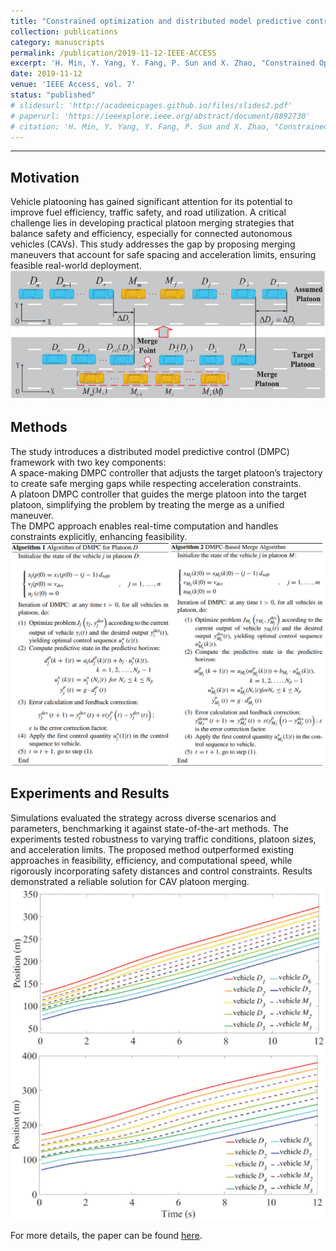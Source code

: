 ```yaml
---
title: "Constrained optimization and distributed model predictive control-based merging strategies for adjacent connected autonomous vehicle platoons"
collection: publications
category: manuscripts
permalink: /publication/2019-11-12-IEEE-ACCESS
excerpt: 'H. Min, Y. Yang, Y. Fang, P. Sun and X. Zhao, "Constrained Optimization and Distributed Model Predictive Control-Based Merging Strategies for Adjacent Connected Autonomous Vehicle Platoons," in IEEE Access, vol. 7, pp. 163085-163096, 2019, doi: 10.1109/ACCESS.2019.2952049.'
date: 2019-11-12
venue: 'IEEE Access, vol. 7'
status: "published"
# slidesurl: 'http://academicpages.github.io/files/slides2.pdf'
# paperurl: 'https://ieeexplore.ieee.org/abstract/document/8892730'
# citation: 'H. Min, Y. Yang, Y. Fang, P. Sun and X. Zhao, "Constrained Optimization and Distributed Model Predictive Control-Based Merging Strategies for Adjacent Connected Autonomous Vehicle Platoons," in IEEE Access, vol. 7, pp. 163085-163096, 2019, doi: 10.1109/ACCESS.2019.2952049.'
---
```


---
## Motivation ##

Vehicle platooning has gained significant attention for its potential to improve fuel efficiency, traffic safety, and road utilization. A critical challenge lies in developing practical platoon merging strategies that balance safety and efficiency, especially for connected autonomous vehicles (CAVs). This study addresses the gap by proposing merging maneuvers that account for safe spacing and acceleration limits, ensuring feasible real-world deployment.  
  <img src="/images/publication_2019_IEEE_ACCESS/platoon_merge.gif" style="margin-left: 0px;" width="520" /> 

## Methods ##

The study introduces a distributed model predictive control (DMPC) framework with two key components:  
A space-making DMPC controller that adjusts the target platoon’s trajectory to create safe merging gaps while respecting acceleration constraints.  
A platoon DMPC controller that guides the merge platoon into the target platoon, simplifying the problem by treating the merge as a unified maneuver.  
The DMPC approach enables real-time computation and handles constraints explicitly, enhancing feasibility.  
    <img src="/images/publication_2019_IEEE_ACCESS/methods.png" style="margin-left: 0px;" width="520" /> 

## Experiments and Results ##

Simulations evaluated the strategy across diverse scenarios and parameters, benchmarking it against state-of-the-art methods. The experiments tested robustness to varying traffic conditions, platoon sizes, and acceleration limits. The proposed method outperformed existing approaches in feasibility, efficiency, and computational speed, while rigorously incorporating safety distances and control constraints. Results demonstrated a reliable solution for CAV platoon merging.  
    <img src="/images/publication_2019_IEEE_ACCESS/results_pos.png" style="margin-left: 0px;" width="520" /> 

For more details, the paper can be found [here](https://www.sae.org/publications/technical-papers/content/2025-01-8040/).